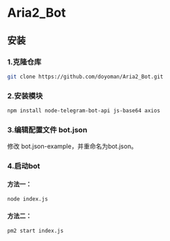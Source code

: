 # Aria2_Bot
 
 ## 安装
 ### 1.克隆仓库
```bash
git clone https://github.com/doyoman/Aria2_Bot.git
```
### 2.安装模块
```bash
npm install node-telegram-bot-api js-base64 axios
```
### 3.编辑配置文件 bot.json
  修改 bot.json-example，并重命名为bot.json。

### 4.启动bot
#### 方法一：
```bash
node index.js
```

#### 方法二：
```bash
pm2 start index.js
```